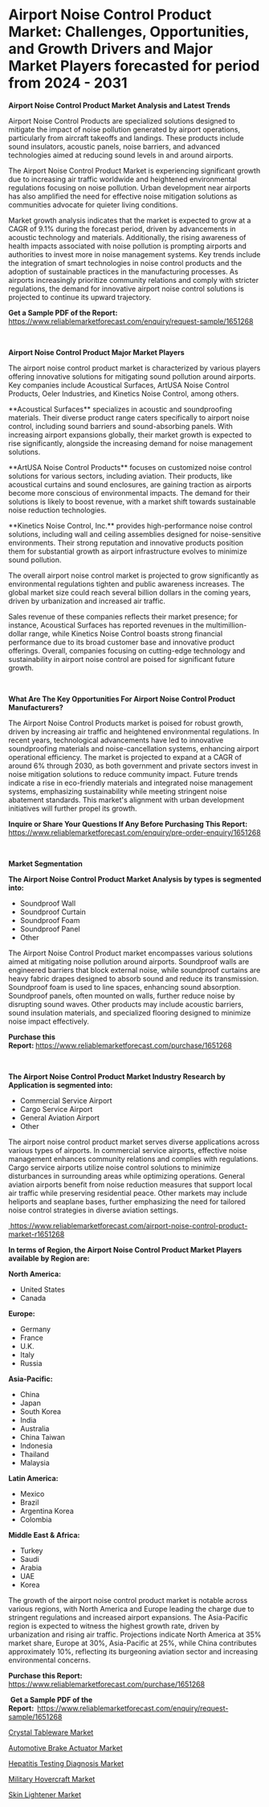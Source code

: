 <p><h1>Airport Noise Control Product Market: Challenges, Opportunities, and Growth Drivers and Major Market Players forecasted for period from 2024 - 2031</h1></p><p><strong>Airport Noise Control Product Market Analysis and Latest Trends</strong></p>
<p><p>Airport Noise Control Products are specialized solutions designed to mitigate the impact of noise pollution generated by airport operations, particularly from aircraft takeoffs and landings. These products include sound insulators, acoustic panels, noise barriers, and advanced technologies aimed at reducing sound levels in and around airports. </p><p>The Airport Noise Control Product Market is experiencing significant growth due to increasing air traffic worldwide and heightened environmental regulations focusing on noise pollution. Urban development near airports has also amplified the need for effective noise mitigation solutions as communities advocate for quieter living conditions. </p><p>Market growth analysis indicates that the market is expected to grow at a CAGR of 9.1% during the forecast period, driven by advancements in acoustic technology and materials. Additionally, the rising awareness of health impacts associated with noise pollution is prompting airports and authorities to invest more in noise management systems. Key trends include the integration of smart technologies in noise control products and the adoption of sustainable practices in the manufacturing processes. As airports increasingly prioritize community relations and comply with stricter regulations, the demand for innovative airport noise control solutions is projected to continue its upward trajectory.</p></p>
<p><strong>Get a Sample PDF of the Report:&nbsp;</strong> <a href="https://www.reliablemarketforecast.com/enquiry/request-sample/1651268?utm_campaign=1144&utm_medium=2&utm_source=Github&utm_content=ia&utm_term=26092024&utm_id=airport-noise-control-product">https://www.reliablemarketforecast.com/enquiry/request-sample/1651268</a></p>
<p>&nbsp;</p>
<p><strong>Airport Noise Control Product Major Market Players</strong></p>
<p><p>The airport noise control product market is characterized by various players offering innovative solutions for mitigating sound pollution around airports. Key companies include Acoustical Surfaces, ArtUSA Noise Control Products, Oeler Industries, and Kinetics Noise Control, among others.</p><p>**Acoustical Surfaces** specializes in acoustic and soundproofing materials. Their diverse product range caters specifically to airport noise control, including sound barriers and sound-absorbing panels. With increasing airport expansions globally, their market growth is expected to rise significantly, alongside the increasing demand for noise management solutions.</p><p>**ArtUSA Noise Control Products** focuses on customized noise control solutions for various sectors, including aviation. Their products, like acoustical curtains and sound enclosures, are gaining traction as airports become more conscious of environmental impacts. The demand for their solutions is likely to boost revenue, with a market shift towards sustainable noise reduction technologies.</p><p>**Kinetics Noise Control, Inc.** provides high-performance noise control solutions, including wall and ceiling assemblies designed for noise-sensitive environments. Their strong reputation and innovative products position them for substantial growth as airport infrastructure evolves to minimize sound pollution.</p><p>The overall airport noise control market is projected to grow significantly as environmental regulations tighten and public awareness increases. The global market size could reach several billion dollars in the coming years, driven by urbanization and increased air traffic.</p><p>Sales revenue of these companies reflects their market presence; for instance, Acoustical Surfaces has reported revenues in the multimillion-dollar range, while Kinetics Noise Control boasts strong financial performance due to its broad customer base and innovative product offerings. Overall, companies focusing on cutting-edge technology and sustainability in airport noise control are poised for significant future growth.</p></p>
<p>&nbsp;</p>
<p><strong>What Are The Key Opportunities For Airport Noise Control Product Manufacturers?</strong></p>
<p><p>The Airport Noise Control Products market is poised for robust growth, driven by increasing air traffic and heightened environmental regulations. In recent years, technological advancements have led to innovative soundproofing materials and noise-cancellation systems, enhancing airport operational efficiency. The market is projected to expand at a CAGR of around 6% through 2030, as both government and private sectors invest in noise mitigation solutions to reduce community impact. Future trends indicate a rise in eco-friendly materials and integrated noise management systems, emphasizing sustainability while meeting stringent noise abatement standards. This market's alignment with urban development initiatives will further propel its growth.</p></p>
<p><strong>Inquire or Share Your Questions If Any Before Purchasing This Report:</strong> <a href="https://www.reliablemarketforecast.com/enquiry/pre-order-enquiry/1651268?utm_campaign=1144&utm_medium=2&utm_source=Github&utm_content=ia&utm_term=26092024&utm_id=airport-noise-control-product">https://www.reliablemarketforecast.com/enquiry/pre-order-enquiry/1651268</a></p>
<p>&nbsp;</p>
<p><strong>Market Segmentation</strong></p>
<p><strong>The Airport Noise Control Product Market Analysis by types is segmented into:</strong></p>
<p><ul><li>Soundproof Wall</li><li>Soundproof Curtain</li><li>Soundproof Foam</li><li>Soundproof Panel</li><li>Other</li></ul></p>
<p><p>The Airport Noise Control Product market encompasses various solutions aimed at mitigating noise pollution around airports. Soundproof walls are engineered barriers that block external noise, while soundproof curtains are heavy fabric drapes designed to absorb sound and reduce its transmission. Soundproof foam is used to line spaces, enhancing sound absorption. Soundproof panels, often mounted on walls, further reduce noise by disrupting sound waves. Other products may include acoustic barriers, sound insulation materials, and specialized flooring designed to minimize noise impact effectively.</p></p>
<p><strong>Purchase this Report:&nbsp;</strong><a href="https://www.reliablemarketforecast.com/purchase/1651268?utm_campaign=1144&utm_medium=2&utm_source=Github&utm_content=ia&utm_term=26092024&utm_id=airport-noise-control-product">https://www.reliablemarketforecast.com/purchase/1651268</a></p>
<p>&nbsp;</p>
<p><strong>The Airport Noise Control Product Market Industry Research by Application is segmented into:</strong></p>
<p><ul><li>Commercial Service Airport</li><li>Cargo Service Airport</li><li>General Aviation Airport</li><li>Other</li></ul></p>
<p><p>The airport noise control product market serves diverse applications across various types of airports. In commercial service airports, effective noise management enhances community relations and complies with regulations. Cargo service airports utilize noise control solutions to minimize disturbances in surrounding areas while optimizing operations. General aviation airports benefit from noise reduction measures that support local air traffic while preserving residential peace. Other markets may include heliports and seaplane bases, further emphasizing the need for tailored noise control strategies in diverse aviation settings.</p></p>
<p><a href="https://www.reliablemarketforecast.com/airport-noise-control-product-market-r1651268?utm_campaign=1144&utm_medium=2&utm_source=Github&utm_content=ia&utm_term=26092024&utm_id=airport-noise-control-product">&nbsp;https://www.reliablemarketforecast.com/airport-noise-control-product-market-r1651268</a></p>
<p><strong>In terms of Region, the Airport Noise Control Product Market Players available by Region are:</strong></p>
<p>
    <p> <strong> North America: </strong>
        <ul>
            <li>United States</li>
            <li>Canada</li>
        </ul>
        </p> 
    <p> <strong> Europe: </strong>
        <ul>
            <li>Germany</li>
            <li>France</li>
            <li>U.K.</li>
            <li>Italy</li>
            <li>Russia</li>
        </ul>
        </p> 
    <p> <strong> Asia-Pacific: </strong>
        <ul>
            <li>China</li>
            <li>Japan</li>
            <li>South Korea</li>
            <li>India</li>
            <li>Australia</li>
            <li>China Taiwan</li>
            <li>Indonesia</li>
            <li>Thailand</li>
            <li>Malaysia</li>
        </ul>
        </p> 
    <p> <strong> Latin America: </strong>
        <ul>
            <li>Mexico</li>
            <li>Brazil</li>
            <li>Argentina Korea</li>
            <li>Colombia</li>
        </ul>
        </p> 
    <p> <strong> Middle East & Africa: </strong>
        <ul>
            <li>Turkey</li>
            <li>Saudi</li>
            <li>Arabia</li>
            <li>UAE</li>
            <li>Korea</li>
        </ul>
    </p>
    </p>
<p><p>The growth of the airport noise control product market is notable across various regions, with North America and Europe leading the charge due to stringent regulations and increased airport expansions. The Asia-Pacific region is expected to witness the highest growth rate, driven by urbanization and rising air traffic. Projections indicate North America at 35% market share, Europe at 30%, Asia-Pacific at 25%, while China contributes approximately 10%, reflecting its burgeoning aviation sector and increasing environmental concerns.</p></p>
<p><strong>Purchase this Report: </strong><a href="https://www.reliablemarketforecast.com/purchase/1651268?utm_campaign=1144&utm_medium=2&utm_source=Github&utm_content=ia&utm_term=26092024&utm_id=airport-noise-control-product">https://www.reliablemarketforecast.com/purchase/1651268</a></p>
<p>&nbsp;<strong>Get a Sample PDF of the Report:&nbsp;&nbsp;</strong><a href="https://www.reliablemarketforecast.com/enquiry/request-sample/1651268?utm_campaign=1144&utm_medium=2&utm_source=Github&utm_content=ia&utm_term=26092024&utm_id=airport-noise-control-product">https://www.reliablemarketforecast.com/enquiry/request-sample/1651268</a></p>
<p><strong></strong></p>
<p><p><a href="https://issuu.com/reportprime-2/docs/crystal-tableware-market-size-2030._a63cad086627d1?utm_campaign=1144&utm_medium=2&utm_source=Github&utm_content=ia&utm_term=26092024&utm_id=airport-noise-control-product">Crystal Tableware Market</a></p><p><a href="https://www.linkedin.com/pulse/evaluating-global-automotive-brake-actuator-market-trends-omike?utm_campaign=1144&utm_medium=2&utm_source=Github&utm_content=ia&utm_term=26092024&utm_id=airport-noise-control-product">Automotive Brake Actuator Market</a></p><p><a href="https://github.com/mabutironaldo/Market-Research-Report-List-6/blob/main/hepatitis-testing-diagnosis-market.md?utm_campaign=1144&utm_medium=2&utm_source=Github&utm_content=ia&utm_term=26092024&utm_id=airport-noise-control-product">Hepatitis Testing Diagnosis Market</a></p><p><a href="https://www.linkedin.com/pulse/military-hovercraft-market-analysis-report-global-insights-ikple?utm_campaign=1144&utm_medium=2&utm_source=Github&utm_content=ia&utm_term=26092024&utm_id=airport-noise-control-product">Military Hovercraft Market</a></p><p><a href="https://issuu.com/reportprime-2/docs/skin-lightener-market-size-2030.ppt_7dcdc28cca9e28?utm_campaign=1144&utm_medium=2&utm_source=Github&utm_content=ia&utm_term=26092024&utm_id=airport-noise-control-product">Skin Lightener Market</a></p></p>